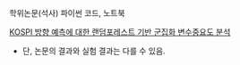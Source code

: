 
학위논문(석사) 파이썬 코드, 노트북

[KOSPI 방향 예측에 대한 랜덤포레스트 기반 군집화 변수중요도 분석](http://www.dcollection.net/handler/sogang/000000066923)

* 단, 논문의 결과와 실험 결과는 다를 수 있음.
